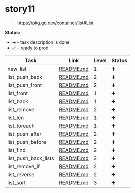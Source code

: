# story11

> https://pkg.go.dev/container/list#List

**Status:**

- ➕ - task description is done
- ✅ - ready to prod

| Task                 | Link                                          | Level | Status |
| -------------------- | --------------------------------------------- | ----- | ------ |
| new_list             | [README.md](./new_list/README.md)             | 1     | ➕     |
| list_push_back       | [README.md](./list_push_back/README.md)       | 2     | ➕     |
| list_push_front      | [README.md](./list_push_front/README.md)      | 2     | ➕     |
| list_front           | [README.md](./list_front/README.md)           | 1     | ➕     |
| list_back            | [README.md](./list_back/README.md)            | 1     | ➕     |
| list_remove          | [README.md](./list_remove/README.md)          | 2     | ➕     |
| list_len             | [README.md](./list_len/README.md)             | 1     | ➕     |
| list_foreach         | [README.md](./list_foreach/README.md)         | 1     | ➕     |
| list_push_after      | [README.md](./list_push_after/README.md)      | 2     | ➕     |
| list_push_before     | [README.md](./list_push_before/README.md)     | 2     | ➕     |
| list_find            | [README.md](./list_find/README.md)            | 2     | ➕     |
| list_push_back_lists | [README.md](./list_push_back_lists/README.md) | 2     | ➕     |
| list_remove_if       | [README.md](./list_remove_if/README.md)       | 2     | ➕     |
| list_reverse         | [README.md](./list_reverse/README.md)         | 2     | ➕     |
| list_sort            | [README.md](./list_sort/README.md)            | 3     | ➕     |
